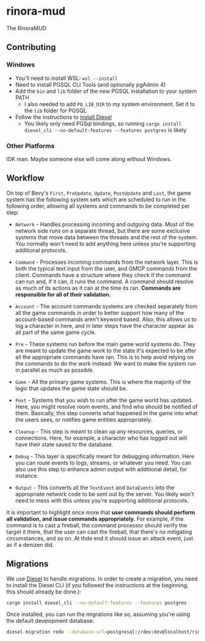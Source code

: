# rinora-mud

The RinoraMUD

## Contributing

### Windows

- You'll need to install WSL: `wsl --install`
- Need to install PGSQL CLI Tools (and optionally pgAdmin 4)
- Add the `bin` and `lib` folder of the new PGSQL installation to your system PATH
  - I also needed to add `PQ_LIB_DIR` to my system environment. Set it to the `lib` folder for PGSQL
- Follow the instructions to [install Diesel](https://diesel.rs/guides/getting-started)
  - You likely only need PGSql bindings, so running `cargo install diesel_cli --no-default-features --features postgres` is likely

### Other Platforms

IDK man. Maybe someone else will come along without Windows.

## Workflow

On top of Bevy's `First`, `PreUpdate`, `Update`, `PostUpdate` and `Last`, the game system has the following system sets
which are scheduled to run in the following order, allowing all systems and commands to be completed per step:

- `Network` - Handles processing incoming and outgoing data. Most of the network side runs on a separate thread, but
  there are some exclusive systems that move data between the threads and the rest of the system. You normally won't need
  to add anything here unless you're supporting additional protocols.

- `Command` - Processes incoming commands from the network layer. This is both the typical text input from the user,
  and GMCP commands from the client. Commands have a structure where they check if the command can run and, if it can, it
  runs the command. A command should resolve as much of its actions as it can at the time its ran. 
  **Commands are responsible for all of their validation.**


- `Account` - The account commands systems are checked separately from all the game commands in order to better support
  how many of the account-based commands aren't keyword based. Also, this allows us to log a character in here, and in
  later steps have the character appear as all part of the same game cycle.

- `Pre` - These systems run before the main game world systems do. They are meant to update the game work to the state
  it's expected to be after all the appropriate commands have ran. This is to help avoid relying on the commands to do
  the work instead: We want to make the system run in parallel as much as possible.

- `Game` - All the primary game systems. This is where the majority of the logic that updates the game state should be.

- `Post` - Systems that you wish to run after the game world has updated. Here, you might resolve room events, and find
  who should be notified of them. Basically, this step converts what happened in the game into what the users sees, or
  notifies game entities appropriately.

- `Cleanup` - This step is meant to clean up any resources, queries, or connections. Here, for example, a character who
  has logged out will have their state saved to the database.

- `Debug` - This layer is specifically meant for debugging information. Here you can route events to logs, streams, or
  whatever you need. You can also use this step to enhance admin output with additional detail, for instance.

- `Output` - This converts all the `TextEvent` and `DataEvents` into the appropriate network code to be sent out by the
  server. You likely won't need to mess with this unless you're supporting additional protocols.

It is important to highlight once more that **user commands should perform all validation, and issue commands appropriately.**
For example, if the command is to cast a fireball, the command processor should verify the target it there, that the user
can cast the fireball, that there's no mitigating circumstances, and so on. At thde end it should issue an attack event,
just as if a denizen did.

## Migrations

We use [Diesel](https://diesel.rs/) to handle migrations. In order to create a migration, you need to install the Diesel
CLI (if you followed the instructions at the beginning, this should already be done.):

```bash
cargo install diesel_cli --no-default-features --features postgres
```

Once installed, you can run the migrations like so, assuming you're using the default development database:

```bash
diesel migration redo --database-url=postgresql://dev:dev@localhost/rinoramud
```
